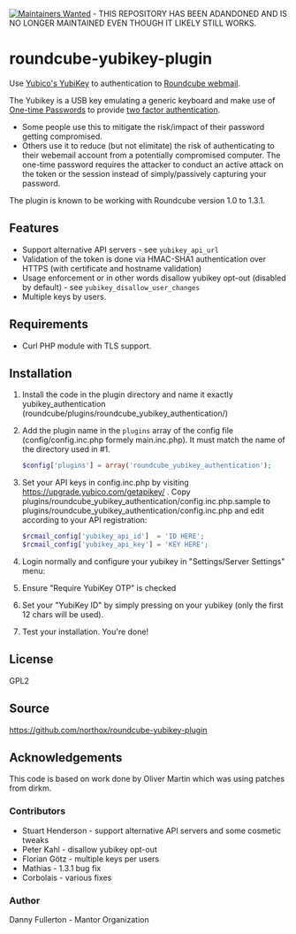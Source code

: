 [![Maintainers Wanted](https://img.shields.io/badge/maintainers-wanted-red.svg)](https://github.com/pickhardt/maintainers-wanted) - THIS REPOSITORY HAS BEEN ADANDONED AND IS NO LONGER MAINTAINED EVEN THOUGH IT LIKELY STILL WORKS.

# roundcube-yubikey-plugin
Use [Yubico's YubiKey](https://www.yubico.com/products/yubikey-hardware/) to authentication to [Roundcube webmail](http://roundcube.net/).

The Yubikey is a USB key emulating a generic keyboard and make use of [One-time Passwords](https://en.wikipedia.org/wiki/One-time_password) to provide [two factor authentication](https://en.wikipedia.org/wiki/Two-factor_authentication).

- Some people use this to mitigate the risk/impact of their password getting compromised. 
- Others use it to reduce (but not elimitate) the risk of authenticating to their webemail account from a potentially compromised computer. The one-time password requires the attacker to conduct an active attack on the token or the session instead of simply/passively capturing your password.

The plugin is known to be working with Roundcube version 1.0 to 1.3.1.

## Features
- Support alternative API servers - see `yubikey_api_url`
- Validation of the token is done via HMAC-SHA1 authentication over HTTPS (with certificate and hostname validation)
- Usage enforcement or in other words disallow yubikey opt-out (disabled by default) - see `yubikey_disallow_user_changes`
- Multiple keys by users.

## Requirements
- Curl PHP module with TLS support.

## Installation
1. Install the code in the plugin directory and name it exactly yubikey_authentication (roundcube/plugins/roundcube_yubikey_authentication/)
2. Add the plugin name in the `plugins` array of the config file (config/config.inc.php formely main.inc.php). It must match the name of the directory used in #1. 

    ```php
    $config['plugins'] = array('roundcube_yubikey_authentication');
    ```

3. Set your API keys in config.inc.php by visiting https://upgrade.yubico.com/getapikey/ .
   Copy plugins/roundcube_yubikey_authentication/config.inc.php.sample to
   plugins/roundcube_yubikey_authentication/config.inc.php and edit according to
   your API registration:

    ```php
    $rcmail_config['yubikey_api_id']  = 'ID HERE'; 
    $rcmail_config['yubikey_api_key'] = 'KEY HERE';
    ```

4. Login normally and configure your yubikey in "Settings/Server Settings" menu:
  1. Ensure "Require YubiKey OTP" is checked
  2. Set your "YubiKey ID" by simply pressing on your yubikey (only the first 12 chars will be used).

5. Test your installation. You're done!

## License
GPL2

## Source
https://github.com/northox/roundcube-yubikey-plugin

## Acknowledgements
This code is based on work done by Oliver Martin which was using patches from dirkm.

### Contributors
- Stuart Henderson - support alternative API servers and some cosmetic tweaks
- Peter Kahl - disallow yubikey opt-out
- Florian Götz - multiple keys per users
- Mathias - 1.3.1 bug fix
- Corbolais - various fixes

### Author
Danny Fullerton - Mantor Organization

